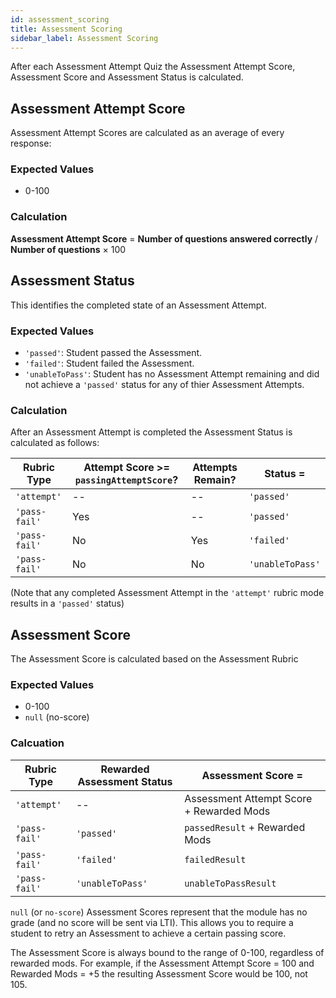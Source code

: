 ```yaml
---
id: assessment_scoring
title: Assessment Scoring
sidebar_label: Assessment Scoring
---
```


After each Assessment Attempt Quiz the Assessment Attempt Score, Assessment Score and Assessment Status is calculated.

## Assessment Attempt Score

Assessment Attempt Scores are calculated as an average of every response:

### Expected Values

* 0-100

### Calculation

**Assessment Attempt Score** = **Number of questions answered correctly** / **Number of questions** × 100

## Assessment Status

This identifies the completed state of an Assessment Attempt.

### Expected Values

* `'passed'`: Student passed the Assessment.
* `'failed'`: Student failed the Assessment.
* `'unableToPass'`: Student has no Assessment Attempt remaining and did not achieve a `'passed'` status for any of thier Assessment Attempts.

### Calculation

After an Assessment Attempt is completed the Assessment Status is calculated as follows:

| Rubric Type   | Attempt Score >= `passingAttemptScore`? | Attempts Remain? | Status =         |
| ------------- | --------------------------------------- | ---------------- | ---------------- |
| `'attempt'`   | --                                      | --               | `'passed'`       |
| `'pass-fail'` | Yes                                     | --               | `'passed'`       |
| `'pass-fail'` | No                                      | Yes              | `'failed'`       |
| `'pass-fail'` | No                                      | No               | `'unableToPass'` |

(Note that any completed Assessment Attempt in the `'attempt'` rubric mode results in a `'passed'` status)

## Assessment Score

The Assessment Score is calculated based on the Assessment Rubric

### Expected Values

* 0-100
* `null` (no-score)

### Calcuation

| Rubric Type   | Rewarded Assessment Status | Assessment Score =                       |
| ------------- | -------------------------- | ---------------------------------------- |
| `'attempt'`   | --                         | Assessment Attempt Score + Rewarded Mods |
| `'pass-fail'` | `'passed'`                 | `passedResult` + Rewarded Mods           |
| `'pass-fail'` | `'failed'`                 | `failedResult`                           |
| `'pass-fail'` | `'unableToPass'`           | `unableToPassResult`                     |

`null` (or `no-score`) Assessment Scores represent that the module has no grade (and no score will be sent via LTI). This allows you to require a student to retry an Assessment to achieve a certain passing score.

The Assessment Score is always bound to the range of 0-100, regardless of rewarded mods. For example, if the Assessment Attempt Score = 100 and Rewarded Mods = +5 the resulting Assessment Score would be 100, not 105.
